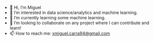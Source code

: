 - 👋 Hi, I’m Miguel
- 👀 I’m interested in data science/analytics and machine learning.
- 🌱 I’m currently learning some machine learning.
- 💞️ I’m looking to collaborate on any project where I can contribute and learn!
- 📫 How to reach me: xmiguel.carra94@gmail.com

<!---
miguelin19/miguelin19 is a ✨ special ✨ repository because its `README.md` (this file) appears on your GitHub profile.
You can click the Preview link to take a look at your changes.
--->
